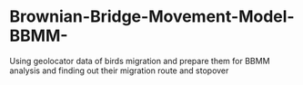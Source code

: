 # Brownian-Bridge-Movement-Model-BBMM-
Using geolocator data of birds migration and prepare them for BBMM analysis and finding out their migration route and stopover
